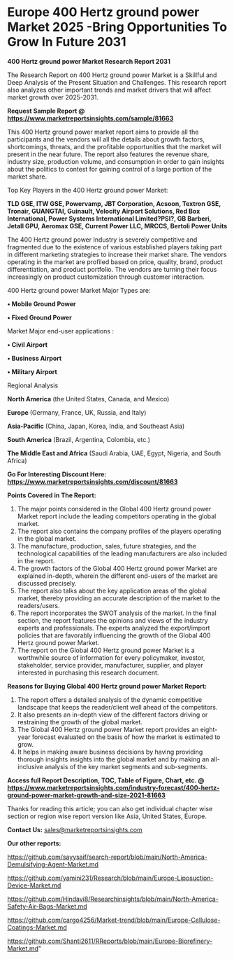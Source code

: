 # Europe 400 Hertz ground power Market 2025 -Bring Opportunities To Grow In Future 2031

<strong>400 Hertz ground power Market Research Report 2031</strong>

The Research Report on 400 Hertz ground power Market is a Skillful and Deep Analysis of the Present Situation and Challenges. This research report also analyzes other important trends and market drivers that will affect market growth over 2025-2031.

<strong>Request Sample Report @ <a href=https://www.marketreportsinsights.com/sample/81663>https://www.marketreportsinsights.com/sample/81663</a></strong>

This 400 Hertz ground power market report aims to provide all the participants and the vendors will all the details about growth factors, shortcomings, threats, and the profitable opportunities that the market will present in the near future. The report also features the revenue share, industry size, production volume, and consumption in order to gain insights about the politics to contest for gaining control of a large portion of the market share.

Top Key Players in the 400 Hertz ground power Market:

<strong>TLD GSE, ITW GSE, Powervamp, JBT Corporation, Acsoon, Textron GSE, Tronair, GUANGTAI, Guinault, Velocity Airport Solutions, Red Box International, Power Systems International Limited?PSI?, GB Barberi, Jetall GPU, Aeromax GSE, Current Power LLC, MRCCS, Bertoli Power Units</strong>

The 400 Hertz ground power Industry is severely competitive and fragmented due to the existence of various established players taking part in different marketing strategies to increase their market share. The vendors operating in the market are profiled based on price, quality, brand, product differentiation, and product portfolio. The vendors are turning their focus increasingly on product customization through customer interaction.

400 Hertz ground power Market Major Types are:

<strong>• Mobile Ground Power

• Fixed Ground Power</strong>

Market Major end-user applications :

<strong>• Civil Airport

• Business Airport

• Military Airport</strong>

Regional Analysis

</u><strong><b>North America</b></strong> (the United States, Canada, and Mexico)

<strong><b>Europe </b></strong>(Germany, France, UK, Russia, and Italy)

<strong><b>Asia-Pacific</b></strong> (China, Japan, Korea, India, and Southeast Asia)

<strong><b>South America</b></strong> (Brazil, Argentina, Colombia, etc.)

<strong><b>The Middle East and Africa</b></strong> (Saudi Arabia, UAE, Egypt, Nigeria, and South Africa)

<strong>Go For Interesting Discount Here: <a href=https://www.marketreportsinsights.com/discount/81663>https://www.marketreportsinsights.com/discount/81663</a></strong>

<strong>Points Covered in The Report:</strong>
<ol>
  <li>The major points considered in the Global 400 Hertz ground power Market report include the leading competitors operating in the global market.</li>
  <li>The report also contains the company profiles of the players operating in the global market.</li>
  <li>The manufacture, production, sales, future strategies, and the technological capabilities of the leading manufacturers are also included in the report.</li>
  <li>The growth factors of the Global 400 Hertz ground power Market are explained in-depth, wherein the different end-users of the market are discussed precisely.</li>
  <li>The report also talks about the key application areas of the global market, thereby providing an accurate description of the market to the readers/users.</li>
  <li>The report incorporates the SWOT analysis of the market. In the final section, the report features the opinions and views of the industry experts and professionals. The experts analyzed the export/import policies that are favorably influencing the growth of the Global 400 Hertz ground power Market.</li>
  <li>The report on the Global 400 Hertz ground power Market is a worthwhile source of information for every policymaker, investor, stakeholder, service provider, manufacturer, supplier, and player interested in purchasing this research document.</li>
</ol>
<strong>Reasons for Buying Global 400 Hertz ground power Market Report:</strong>

<ol>
  <li>The report offers a detailed analysis of the dynamic competitive landscape that keeps the reader/client well ahead of the competitors.</li>
  <li>It also presents an in-depth view of the different factors driving or restraining the growth of the global market.</li>
  <li>The Global 400 Hertz ground power Market report provides an eight-year forecast evaluated on the basis of how the market is estimated to grow.</li>
  <li>It helps in making aware business decisions by having providing thorough insights insights into the global market and by making an all-inclusive analysis of the key market segments and sub-segments.</li>
</ol>
<strong>Access full Report Description, TOC, Table of Figure, Chart, etc. @ <a href=https://www.marketreportsinsights.com/industry-forecast/400-hertz-ground-power-market-growth-and-size-2021-81663>https://www.marketreportsinsights.com/industry-forecast/400-hertz-ground-power-market-growth-and-size-2021-81663</a></strong>


Thanks for reading this article; you can also get individual chapter wise section or region wise report version like Asia, United States, Europe.

<strong>Contact Us:</strong>
sales@marketreportsinsights.com

<strong>Our other reports:</strong>

<a href=https://github.com/sayysaif/search-report/blob/main/North-America-Demulsifying-Agent-Market.md>https://github.com/sayysaif/search-report/blob/main/North-America-Demulsifying-Agent-Market.md</a>

<a href=https://github.com/yamini231/Research/blob/main/Europe-Liposuction-Device-Market.md>https://github.com/yamini231/Research/blob/main/Europe-Liposuction-Device-Market.md</a>

<a href=https://github.com/Hindavi8/Researchinsights/blob/main/North-America-Safety-Air-Bags-Market.md>https://github.com/Hindavi8/Researchinsights/blob/main/North-America-Safety-Air-Bags-Market.md</a>

<a href=https://github.com/cargo4256/Market-trend/blob/main/Europe-Cellulose-Coatings-Market.md>https://github.com/cargo4256/Market-trend/blob/main/Europe-Cellulose-Coatings-Market.md</a>

<a href=https://github.com/Shanti2611/RReports/blob/main/Europe-Biorefinery-Market.md>https://github.com/Shanti2611/RReports/blob/main/Europe-Biorefinery-Market.md</a>"
